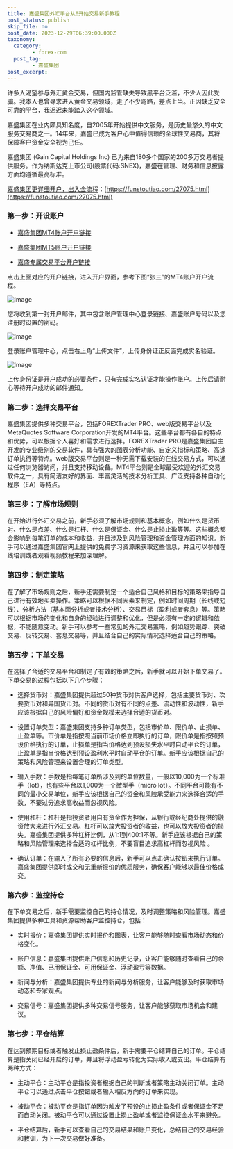 ```yaml
---
title: 嘉盛集团外汇平台从0开始交易新手教程
post_status: publish
skip_file: no
post_date: 2023-12-29T06:39:00.000Z
taxonomy:
  category:
        - forex-com
  post_tag:
        - 嘉盛集团
post_excerpt: 
---
```

许多人渴望参与外汇黄金交易，但国内监管缺失导致黑平台泛滥，不少人因此受骗。我本人也曾寻求进入黄金交易领域，走了不少弯路，差点上当。正因缺乏安全可靠的平台，我迟迟未能踏入这个领域。

嘉盛集团在业内颇具知名度，自2005年开始提供中文服务，是历史最悠久的中文服务交易商之一。14年来，嘉盛已成为客户心中值得信赖的全球性交易商，其将保障客户资金安全视为己任。

嘉盛集团 (Gain Capital Holdings Inc) 已为来自180多个国家的200多万交易者提供服务。作为纳斯达克上市公司(股票代码:SNEX)，嘉盛在管理、财务和信息披露方面均遵循最高标准。

[嘉盛集团更详细开户，出入金流程](https://funstoutiao.com/27075.html)：[https://funstoutiao.com/27075.html](https://funstoutiao.com/27075.html)

### 第一步：开设账户

* [嘉盛集团MT4账户开户链接](https://s.ssgg.net/jsmt4)

* [嘉盛集团MT5账户开户链接](https://s.ssgg.net/jsmt5)

* [嘉盛专属交易平台开户链接](https://s.ssgg.net/js)

点击上面对应的开户链接，进入开户界面，参考下图“张三”的MT4账户开户流程。

![Image](https://prod-files-secure.s3.us-west-2.amazonaws.com/39ed1227-6d7d-4570-be36-9ccd4a2c4241/7a167aea-686b-400d-af59-4e18eb607a40/640.png?X-Amz-Algorithm=AWS4-HMAC-SHA256&X-Amz-Content-Sha256=UNSIGNED-PAYLOAD&X-Amz-Credential=ASIAZI2LB466YPKYZAX2%2F20250520%2Fus-west-2%2Fs3%2Faws4_request&X-Amz-Date=20250520T041308Z&X-Amz-Expires=3600&X-Amz-Security-Token=IQoJb3JpZ2luX2VjEOT%2F%2F%2F%2F%2F%2F%2F%2F%2F%2FwEaCXVzLXdlc3QtMiJHMEUCIQCKW8%2F8ts6TkcRdQInfwmUs%2BfwoJeyarhDmrFEFcNex6AIgCph%2FYuvRlcSEiBsiD5TcaDqkk6BUMEHJs88%2FBMounYYqiAQInf%2F%2F%2F%2F%2F%2F%2F%2F%2F%2FARAAGgw2Mzc0MjMxODM4MDUiDIi4UgTwT%2B%2B0KodPcCrcAxKwJZlHySjGHKPzlwT9NWtnwNxcUvuY60kgaA4kjkQE9eXj%2Bd0Hs4S4bEp7EHd2vgIakjDKcpJWx31h4lvBXZ2LGu1ZWMQA%2FwGVa28R44wBGaaQHAwQYl094S0Xl9Nx0jSwo4c9oqQ9ne5cjy38Z0OaVN7ydmxZgcDw%2FOPtEpBGYb28dypxPidO7g6XZWCSi3mPxINISq573YNUkfq6srMQcOoqA2xELmmhWCtSX01lmXWtJ7S7QDzu6dQgBq8PJsVUreDMLx9SG%2FhLgBWLFvfoHndy4Dp%2BYBO8e%2FL5jKEtiZL%2BFzUElpOcinOE7JHR7L3QFjkc0w10vDBGHW%2B6oCTx%2BMhAfqaFkBAVRFQHdE6Zf9qlwpq7wiW1VEhr87UoQT5ry4PG%2FrdDUaf1da4jHDZYicopRLthqBY0vKwnw%2FO%2F46xhQMnOMBZ296SYZbaJ7FMiP1qgR9hD3sJflmQWoOUk47f3Y7qqIkLGOShMNgxC8QPma3EX%2BuaJJ0QfxLYfquOUziqSWWz9oIXTZ56PcueVv1F1CL%2BDuxm3%2FEFbOVuvTPokiQb765W6ejQTaS1%2F0QH312gs%2FbvpF%2FcXpYf5DWDsvmIPCSP1iuL5wWHEgSsWo%2BAuj7gj%2BvpN7fLpMLn5r8EGOqUBJu8pOwM697rG5HJpfzHmxiJgqEhKKv375wkZ4IXJj8qIVwt%2BgKrCS3WxOStTGtDNipCQz9yGIJmErebba1szau7%2FFt6CaZPaiIzvJItfwe8kfy%2FTPpx4oGqJfd%2FMh9dNLyOl%2Fy7H%2FyrbHWxIIp8vfhry2d%2BuyLYMEJWe5o%2B0VYgO3Y2uHPiE1xE75WYx%2FF301lnCaT5z0hGWDjGtypUr7Yd6e6T8&X-Amz-Signature=11f492b784f758c0493dcb12d8b5def35fca9853c2be97eb3cde17c5227cc331&X-Amz-SignedHeaders=host&x-id=GetObject)

您将收到第一封开户邮件，其中包含账户管理中心登录链接、嘉盛账户号码以及您注册时设置的密码。

![Image](https://prod-files-secure.s3.us-west-2.amazonaws.com/39ed1227-6d7d-4570-be36-9ccd4a2c4241/eaa1c6b3-2877-4284-a0e1-530e222c27fb/image.png?X-Amz-Algorithm=AWS4-HMAC-SHA256&X-Amz-Content-Sha256=UNSIGNED-PAYLOAD&X-Amz-Credential=ASIAZI2LB466YPKYZAX2%2F20250520%2Fus-west-2%2Fs3%2Faws4_request&X-Amz-Date=20250520T041308Z&X-Amz-Expires=3600&X-Amz-Security-Token=IQoJb3JpZ2luX2VjEOT%2F%2F%2F%2F%2F%2F%2F%2F%2F%2FwEaCXVzLXdlc3QtMiJHMEUCIQCKW8%2F8ts6TkcRdQInfwmUs%2BfwoJeyarhDmrFEFcNex6AIgCph%2FYuvRlcSEiBsiD5TcaDqkk6BUMEHJs88%2FBMounYYqiAQInf%2F%2F%2F%2F%2F%2F%2F%2F%2F%2FARAAGgw2Mzc0MjMxODM4MDUiDIi4UgTwT%2B%2B0KodPcCrcAxKwJZlHySjGHKPzlwT9NWtnwNxcUvuY60kgaA4kjkQE9eXj%2Bd0Hs4S4bEp7EHd2vgIakjDKcpJWx31h4lvBXZ2LGu1ZWMQA%2FwGVa28R44wBGaaQHAwQYl094S0Xl9Nx0jSwo4c9oqQ9ne5cjy38Z0OaVN7ydmxZgcDw%2FOPtEpBGYb28dypxPidO7g6XZWCSi3mPxINISq573YNUkfq6srMQcOoqA2xELmmhWCtSX01lmXWtJ7S7QDzu6dQgBq8PJsVUreDMLx9SG%2FhLgBWLFvfoHndy4Dp%2BYBO8e%2FL5jKEtiZL%2BFzUElpOcinOE7JHR7L3QFjkc0w10vDBGHW%2B6oCTx%2BMhAfqaFkBAVRFQHdE6Zf9qlwpq7wiW1VEhr87UoQT5ry4PG%2FrdDUaf1da4jHDZYicopRLthqBY0vKwnw%2FO%2F46xhQMnOMBZ296SYZbaJ7FMiP1qgR9hD3sJflmQWoOUk47f3Y7qqIkLGOShMNgxC8QPma3EX%2BuaJJ0QfxLYfquOUziqSWWz9oIXTZ56PcueVv1F1CL%2BDuxm3%2FEFbOVuvTPokiQb765W6ejQTaS1%2F0QH312gs%2FbvpF%2FcXpYf5DWDsvmIPCSP1iuL5wWHEgSsWo%2BAuj7gj%2BvpN7fLpMLn5r8EGOqUBJu8pOwM697rG5HJpfzHmxiJgqEhKKv375wkZ4IXJj8qIVwt%2BgKrCS3WxOStTGtDNipCQz9yGIJmErebba1szau7%2FFt6CaZPaiIzvJItfwe8kfy%2FTPpx4oGqJfd%2FMh9dNLyOl%2Fy7H%2FyrbHWxIIp8vfhry2d%2BuyLYMEJWe5o%2B0VYgO3Y2uHPiE1xE75WYx%2FF301lnCaT5z0hGWDjGtypUr7Yd6e6T8&X-Amz-Signature=e67d2b6fa447595f7c174b89c5bc98a43cd50657fc1923eb7e8163e04fe57a49&X-Amz-SignedHeaders=host&x-id=GetObject)

登录账户管理中心，点击右上角“上传文件”，上传身份证正反面完成实名验证。

![Image](https://prod-files-secure.s3.us-west-2.amazonaws.com/39ed1227-6d7d-4570-be36-9ccd4a2c4241/54090639-09fc-46b4-a135-e0289f707147/image.png?X-Amz-Algorithm=AWS4-HMAC-SHA256&X-Amz-Content-Sha256=UNSIGNED-PAYLOAD&X-Amz-Credential=ASIAZI2LB466YPKYZAX2%2F20250520%2Fus-west-2%2Fs3%2Faws4_request&X-Amz-Date=20250520T041308Z&X-Amz-Expires=3600&X-Amz-Security-Token=IQoJb3JpZ2luX2VjEOT%2F%2F%2F%2F%2F%2F%2F%2F%2F%2FwEaCXVzLXdlc3QtMiJHMEUCIQCKW8%2F8ts6TkcRdQInfwmUs%2BfwoJeyarhDmrFEFcNex6AIgCph%2FYuvRlcSEiBsiD5TcaDqkk6BUMEHJs88%2FBMounYYqiAQInf%2F%2F%2F%2F%2F%2F%2F%2F%2F%2FARAAGgw2Mzc0MjMxODM4MDUiDIi4UgTwT%2B%2B0KodPcCrcAxKwJZlHySjGHKPzlwT9NWtnwNxcUvuY60kgaA4kjkQE9eXj%2Bd0Hs4S4bEp7EHd2vgIakjDKcpJWx31h4lvBXZ2LGu1ZWMQA%2FwGVa28R44wBGaaQHAwQYl094S0Xl9Nx0jSwo4c9oqQ9ne5cjy38Z0OaVN7ydmxZgcDw%2FOPtEpBGYb28dypxPidO7g6XZWCSi3mPxINISq573YNUkfq6srMQcOoqA2xELmmhWCtSX01lmXWtJ7S7QDzu6dQgBq8PJsVUreDMLx9SG%2FhLgBWLFvfoHndy4Dp%2BYBO8e%2FL5jKEtiZL%2BFzUElpOcinOE7JHR7L3QFjkc0w10vDBGHW%2B6oCTx%2BMhAfqaFkBAVRFQHdE6Zf9qlwpq7wiW1VEhr87UoQT5ry4PG%2FrdDUaf1da4jHDZYicopRLthqBY0vKwnw%2FO%2F46xhQMnOMBZ296SYZbaJ7FMiP1qgR9hD3sJflmQWoOUk47f3Y7qqIkLGOShMNgxC8QPma3EX%2BuaJJ0QfxLYfquOUziqSWWz9oIXTZ56PcueVv1F1CL%2BDuxm3%2FEFbOVuvTPokiQb765W6ejQTaS1%2F0QH312gs%2FbvpF%2FcXpYf5DWDsvmIPCSP1iuL5wWHEgSsWo%2BAuj7gj%2BvpN7fLpMLn5r8EGOqUBJu8pOwM697rG5HJpfzHmxiJgqEhKKv375wkZ4IXJj8qIVwt%2BgKrCS3WxOStTGtDNipCQz9yGIJmErebba1szau7%2FFt6CaZPaiIzvJItfwe8kfy%2FTPpx4oGqJfd%2FMh9dNLyOl%2Fy7H%2FyrbHWxIIp8vfhry2d%2BuyLYMEJWe5o%2B0VYgO3Y2uHPiE1xE75WYx%2FF301lnCaT5z0hGWDjGtypUr7Yd6e6T8&X-Amz-Signature=9c6e52d443e865f748e3cb55a0a9faf95d9f28be7752ed896904e45f202572a8&X-Amz-SignedHeaders=host&x-id=GetObject)

上传身份证是开户成功的必要条件，只有完成实名认证才能操作账户。上传后请耐心等待开户成功的邮件通知。

### 第二步：选择交易平台

嘉盛集团提供多种交易平台，包括FOREXTrader PRO、web版交易平台以及MetaQuotes Software Corporation开发的MT4平台。这些平台都有各自的特点和优势，可以根据个人喜好和需求进行选择。FOREXTrader PRO是嘉盛集团自主开发的专业级别的交易软件，具有强大的图表分析功能、自定义指标和策略、高速订单执行等特点。web版交易平台则是一种无需下载安装的在线交易方式，可以通过任何浏览器访问，并且支持移动设备。MT4平台则是全球最受欢迎的外汇交易软件之一，具有简洁友好的界面、丰富灵活的技术分析工具、广泛支持各种自动化程序（EA）等特点。

### 第三步：了解市场规则

在开始进行外汇交易之前，新手必须了解市场规则和基本概念，例如什么是货币对、什么是点差、什么是杠杆、什么是保证金、什么是止损止盈等等。这些概念都会影响到每笔订单的成本和收益，并且涉及到风险管理和资金管理方面的知识。新手可以通过嘉盛集团官网上提供的免费学习资源来获取这些信息，并且可以参加在线培训或者观看视频教程来加深理解。

### 第四步：制定策略

在了解了市场规则之后，新手还需要制定一个适合自己风格和目标的策略来指导自己进行有效地买卖操作。策略可以根据不同因素来制定，例如时间周期（长线或短线）、分析方法（基本面分析或者技术分析）、交易目标（盈利或者套息）等。策略可以根据市场的变化和自身的经验进行调整和优化，但是必须有一定的逻辑和依据，不能随意变动。新手可以参考一些常见的外汇交易策略，例如趋势跟踪、突破交易、反转交易、套息交易等，并且结合自己的实际情况选择适合自己的策略。

### 第五步：下单交易

在选择了合适的交易平台和制定了有效的策略之后，新手就可以开始下单交易了。下单交易的过程包括以下几个步骤：

* 选择货币对：嘉盛集团提供超过50种货币对供客户选择，包括主要货币对、次要货币对和异国货币对。不同的货币对有不同的点差、流动性和波动性，新手应该根据自己的风险偏好和资金规模来选择合适的货币对。

* 设置订单类型：嘉盛集团支持多种订单类型，包括市价单、限价单、止损单、止盈单等。市价单是指按照当前市场价格立即执行的订单，限价单是指按照预设价格执行的订单，止损单是指当价格达到预设损失水平时自动平仓的订单，止盈单是指当价格达到预设盈利水平时自动平仓的订单。新手应该根据自己的策略和风险管理来设置合理的订单类型。

* 输入手数：手数是指每笔订单所涉及到的单位数量，一般以10,000为一个标准手（lot），也有些平台以1,000为一个微型手（micro lot）。不同平台可能有不同的最小交易单位，新手应该根据自己的资金和风险承受能力来选择合适的手数，不要过分追求高收益而忽视风险。

* 使用杠杆：杠杆是指投资者用自有资金作为担保，从银行或经纪商处提供的融资放大来进行外汇交易。杠杆可以放大投资者的收益，也可以放大投资者的损失。嘉盛集团提供多种杠杆比例，从1:1到400:1不等。新手应该根据自己的策略和风险管理来选择合适的杠杆比例，不要盲目追求高杠杆而忽视风险 。

* 确认订单：在输入了所有必要的信息后，新手可以点击确认按钮来执行订单。嘉盛集团提供即时成交和无重新报价的优质服务，确保客户能够以最佳价格成交。

### 第六步：监控持仓

在下单交易之后，新手需要监控自己的持仓情况，及时调整策略和风险管理。嘉盛集团提供多种工具和资源帮助客户监控持仓，包括：

* 实时报价：嘉盛集团提供实时报价和图表，让客户能够随时查看市场动态和价格变化。

* 账户信息：嘉盛集团提供账户信息和历史记录，让客户能够随时查看自己的余额、净值、已用保证金、可用保证金、浮动盈亏等数据。

* 新闻与分析：嘉盛集团提供专业的新闻与分析服务，让客户能够及时获取市场动态和专家观点。

* 交易信号：嘉盛集团提供多种交易信号服务，让客户能够获取市场机会和建议。

### 第七步：平仓结算

在达到预期目标或者触发止损止盈条件后，新手需要平仓结算自己的订单。平仓结算是指关闭已经开启的订单，并且将浮动盈亏转化为实际收入或支出。平仓结算有两种方式：

* 主动平仓：主动平仓是指投资者根据自己的判断或者策略主动关闭订单。主动平仓可以通过点击平仓按钮或者输入相反方向的订单来实现。

* 被动平仓：被动平仓是指订单因为触发了预设的止损止盈条件或者保证金不足而自动关闭。被动平仓可以通过设置止损止盈单或者监控保证金水平来避免。

* 平仓结算后，新手可以查看自己的交易结果和账户变化，总结自己的交易经验和教训，为下一次交易做好准备。